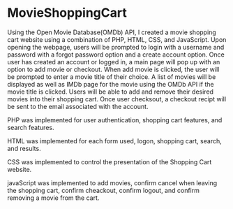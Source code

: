 # MovieShoppingCart

Using the Open Movie Database(OMDb) API, I created a movie shopping cart website using a combination of PHP, HTML, CSS, and JavaScript. Upon opening the webpage, users will be prompted to login with a username and password with a forgot password option and a create account option. Once user has created an account or logged in, a main page will pop up with an option to add movie or checkout. When add movie is clicked, the user will be prompted to enter a movie title of their choice. A list of movies will be displayed as well as IMDb page for the movie using the OMDb API if the movie title is clicked. Users will be able to add and remove their desired movies into their shopping cart. Once user checksout, a checkout recipt will be sent to the email associated with the account. 

PHP was implemented for user authentication, shopping cart features, and search features.

HTML was implemented for each form used, logon, shopping cart, search, and results.

CSS was implemented to control the presentation of the Shopping Cart website.

javaScript was implemented to add movies, confirm cancel when leaving the shopping cart, confirm cheackout, confirm logout, and confirm removing a movie from the cart.
